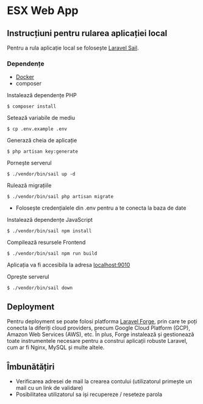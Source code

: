 # ESX Web App


## Instrucțiuni pentru rularea aplicației local

Pentru a rula aplicație local se folosește [Laravel Sail](https://laravel.com/docs/12.x/sail).

### Dependențe

- [Docker](https://docs.docker.com/engine/install/)
- composer



Instalează dependențe PHP

    $ composer install

Setează variabile de mediu

    $ cp .env.example .env

Generază cheia de aplicație

    $ php artisan key:generate

Pornește serverul

    $ ./vendor/bin/sail up -d

Rulează migrațiile

    $ ./vendor/bin/sail php artisan migrate

- Folosește credențialele din .env pentru a te conecta la baza de date

Instalează dependențe JavaScript

    $ ./vendor/bin/sail npm install

Compilează resursele Frontend

    $ ./vendor/bin/sail npm run build

Aplicația va fi accesibila la adresa [localhost:9010](http://localhost:9010)

Oprește serverul

    $ ./vendor/bin/sail down


## Deployment

Pentru deployment se poate folosi platforma [Laravel Forge](https://forge.laravel.com/), prin care te poți conecta la diferiți cloud providers, precum Google Cloud Platform (GCP), Amazon Web Services (AWS), etc. În plus, Forge instalează și gestionează toate instrumentele necesare pentru a construi aplicații robuste Laravel, cum ar fi Nginx, MySQL și multe altele.

## Îmbunătățiri

- Verificarea adresei de mail la crearea contului (utilizatorul primește un mail cu un link de validare)
- Posibilitatea utilizatorul sa iși recupereze / reseteze parola
